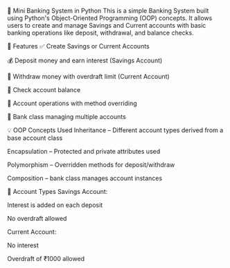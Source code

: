 
🏦 Mini Banking System in Python
This is a simple Banking System built using Python's Object-Oriented Programming (OOP) concepts. It allows users to create and manage Savings and Current accounts with basic banking operations like deposit, withdrawal, and balance checks.

🚀 Features
✅ Create Savings or Current Accounts

💰 Deposit money and earn interest (Savings Account)

🏦 Withdraw money with overdraft limit (Current Account)

🔐 Check account balance

🔄 Account operations with method overriding

🔧 Bank class managing multiple accounts

💡 OOP Concepts Used
Inheritance – Different account types derived from a base account class

Encapsulation – Protected and private attributes used

Polymorphism – Overridden methods for deposit/withdraw

Composition – bank class manages account instances

🧾 Account Types
Savings Account:

Interest is added on each deposit

No overdraft allowed

Current Account:

No interest

Overdraft of ₹1000 allowed

